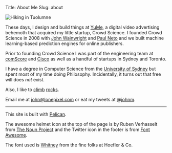 Title: About Me
Slug: about

![Hiking in Tuolumne]({filename}/images/yosemite-600.jpg)

These days, I design and build things at [YuMe](http://www.yume.com), a digital video advertising behemoth that acquired my little startup, Crowd
Science. I founded Crowd Science in 2008 with [John Wainwright](http://en.wikipedia.org/wiki/John_Wainwright_(computer_scientist))
and [Paul Neto](http://blog.paulneto.com) and we built machine learning-based prediction engines for online publishers.

Prior to founding Crowd Science I was part of the engineering team at [comScore](http://www.comscore.com/) and
[Cisco](http://www.cisco.com) as well as a handful of startups in Sydney and Toronto.

I have a degree in Computer Science from the [University of Sydney](http://www.usyd.edu.au/) but
spent most of my time doing Philosophy. Incidentally, it turns out that free will does _not_ exist.

Also, I like to [climb](https://www.flickr.com/photos/johnmartin78/sets/72157637739904054/)
[rocks](https://www.flickr.com/photos/johnmartin78/sets/72157634961327591/).

Email me at [john@lonepixel.com](mailto:john@lonepixel.com) or eat my tweets at [@johnm](http://twitter.com/johnm).

<hr>

This site is built with [Pelican](http://blog.getpelican.com).

The awesome helmet icon at the top of the page is by Ruben Verhasselt from
[The Noun Project](http://thenounproject.com/) and the Twitter icon in the footer is from
[Font Awesome](http://fortawesome.github.io/Font-Awesome/).

The font used is [Whitney](http://www.typography.com/fonts/whitney/overview/) from the fine folks at
Hoefler & Co.